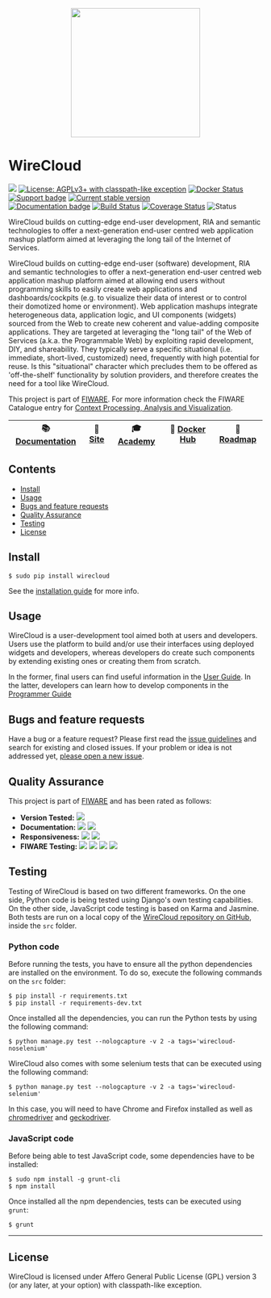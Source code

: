<p align="center">
    <a href="http://conwet.fi.upm.es/wirecloud">
        <img width="256" src="src/wirecloud/defaulttheme/static/images/logos/wc1.png">
    </a>
</p>

# WireCloud

[![](https://nexus.lab.fiware.org/repository/raw/public/badges/chapters/visualization.svg)](https://www.fiware.org/developers/catalogue/)
[![License: AGPLv3+ with classpath-like exception](https://img.shields.io/badge/License-AGPLv3+%20with%20classpath--like%20exception-blue.svg)](./LICENSE)
[![Docker Status](https://img.shields.io/docker/pulls/fiware/wirecloud.svg)](https://hub.docker.com/r/fiware/wirecloud/)
[![Support badge](https://img.shields.io/badge/tag-fiware--wirecloud-orange.svg?logo=stackoverflow)](https://stackoverflow.com/questions/tagged/fiware-wirecloud)
[![Current stable version](https://img.shields.io/pypi/v/wirecloud.svg)](https://pypi.python.org/pypi/wirecloud)
<br/>
[![Documentation badge](https://img.shields.io/readthedocs/wirecloud.svg)](http://wirecloud.readthedocs.org/en/latest/)
[![Build Status](https://travis-ci.org/Wirecloud/wirecloud.svg?branch=develop)](https://travis-ci.org/Wirecloud/wirecloud)
[![Coverage Status](https://coveralls.io/repos/github/Wirecloud/wirecloud/badge.svg?branch=develop)](https://coveralls.io/github/Wirecloud/wirecloud?branch=develop)
![Status](https://nexus.lab.fiware.org/static/badges/statuses/wirecloud.svg)

WireCloud builds on cutting-edge end-user development, RIA and semantic
technologies to offer a next-generation end-user centred web application mashup
platform aimed at leveraging the long tail of the Internet of Services.

WireCloud builds on cutting-edge end-user (software) development, RIA and
semantic technologies to offer a next-generation end-user centred web
application mashup platform aimed at allowing end users without programming
skills to easily create web applications and dashboards/cockpits (e.g. to
visualize their data of interest or to control their domotized home or
environment). Web application mashups integrate heterogeneous data, application
logic, and UI components (widgets) sourced from the Web to create new coherent
and value-adding composite applications. They are targeted at leveraging the
"long tail" of the Web of Services (a.k.a. the Programmable Web) by exploiting
rapid development, DIY, and shareability. They typically serve a specific
situational (i.e. immediate, short-lived, customized) need, frequently with high
potential for reuse. Is this "situational" character which precludes them to be
offered as 'off-the-shelf' functionality by solution providers, and therefore
creates the need for a tool like WireCloud.

This project is part of [FIWARE](https://www.fiware.org/). For more information
check the FIWARE Catalogue entry for
[Context Processing, Analysis and Visualization](https://github.com/Fiware/catalogue/tree/master/processing).

| :books: [Documentation](https://wirecloud.rtfd.io/) | :page_facing_up: [Site](https://conwet.fi.upm.es/wirecloud) | :mortar_board: [Academy](https://fiware-academy.readthedocs.io/en/latest/processing/wirecloud) | :whale: [Docker Hub](https://hub.docker.com/r/fiware/wirecloud/) | :dart: [Roadmap](roadmap.md) |
|---|---|---|---|---|

## Contents

- [Install](#install)
- [Usage](#usage)
- [Bugs and feature requests](#bugs-and-feature-requests)
- [Quality Assurance](#quality-assurance)
- [Testing](#testing)
- [License](#license)

## Install

```console
$ sudo pip install wirecloud
```

See the
[installation guide](https://wirecloud.readthedocs.io/en/stable/installation_guide/)
for more info.

## Usage

WireCloud is a user-development tool aimed both at users and developers. Users use the platform
to build and/or use their interfaces using deployed widgets and developers, whereas developers do
create such components by extending existing ones or creating them from scratch.

In the former, final users can find useful information in the [User Guide](https://wirecloud.readthedocs.io/en/stable/user_guide/). In the latter,
developers can learn how to develop components in the [Programmer Guide](https://wirecloud.readthedocs.io/en/stable/restapi/)

## Bugs and feature requests

Have a bug or a feature request? Please first read the
[issue guidelines](CONTRIBUTING.md#using-the-issue-tracker) and search for
existing and closed issues. If your problem or idea is not addressed yet,
[please open a new issue](https://github.com/Wirecloud/wirecloud/issues/new).

## Quality Assurance

This project is part of [FIWARE](https://fiware.org/) and has been rated as
follows:

-   **Version Tested:**
    ![ ](https://img.shields.io/badge/dynamic/json.svg?label=Version&url=https://fiware.github.io/catalogue/json/wirecloud.json&query=$.version&colorB=blue)
-   **Documentation:**
    ![ ](https://img.shields.io/badge/dynamic/json.svg?label=Completeness&url=https://fiware.github.io/catalogue/json/wirecloud.json&query=$.docCompleteness&colorB=blue)
    ![ ](https://img.shields.io/badge/dynamic/json.svg?label=Usability&url=https://fiware.github.io/catalogue/json/wirecloud.json&query=$.docSoundness&colorB=blue)
-   **Responsiveness:**
    ![ ](https://img.shields.io/badge/dynamic/json.svg?label=Time%20to%20Respond&url=https://fiware.github.io/catalogue/json/wirecloud.json&query=$.timeToCharge&colorB=blue)
    ![ ](https://img.shields.io/badge/dynamic/json.svg?label=Time%20to%20Fix&url=https://fiware.github.io/catalogue/json/wirecloud.json&query=$.timeToFix&colorB=blue)
-   **FIWARE Testing:**
    ![ ](https://img.shields.io/badge/dynamic/json.svg?label=Tests%20Passed&url=https://fiware.github.io/catalogue/json/wirecloud.json&query=$.failureRate&colorB=blue)
    ![ ](https://img.shields.io/badge/dynamic/json.svg?label=Scalability&url=https://fiware.github.io/catalogue/json/wirecloud.json&query=$.scalability&colorB=blue)
    ![ ](https://img.shields.io/badge/dynamic/json.svg?label=Performance&url=https://fiware.github.io/catalogue/json/wirecloud.json&query=$.performance&colorB=blue)
    ![ ](https://img.shields.io/badge/dynamic/json.svg?label=Stability&url=https://fiware.github.io/catalogue/json/wirecloud.json&query=$.stability&colorB=blue)

## Testing

Testing of WireCloud is based on two different frameworks. On the one side, Python code is being
tested using Django's own testing capabilities. On the other side, JavaScript code testing is based
on Karma and Jasmine. Both tests are run on a local copy of the
[WireCloud repository on GitHub](https://github.com/Wirecloud/wirecloud), inside
the `src` folder.


### Python code

Before running the tests, you have to ensure all the python dependencies are
installed on the environment. To do so, execute the following commands on the
`src` folder:

    $ pip install -r requirements.txt
    $ pip install -r requirements-dev.txt

Once installed all the dependencies, you can run the Python tests by using the
following command:

    $ python manage.py test --nologcapture -v 2 -a tags='wirecloud-noselenium'

WireCloud also comes with some selenium tests that can be executed using the
following command:

    $ python manage.py test --nologcapture -v 2 -a tags='wirecloud-selenium'

In this case, you will need to have Chrome and Firefox installed as well as
[chromedriver](http://chromedriver.chromium.org/) and [geckodriver](https://github.com/mozilla/geckodriver/releases).


### JavaScript code

Before being able to test JavaScript code, some dependencies have to be
installed:

    $ sudo npm install -g grunt-cli
    $ npm install

Once installed all the npm dependencies, tests can be executed using `grunt`:

    $ grunt


---

## License

WireCloud is licensed under Affero General Public License (GPL) version 3 (or
any later, at your option) with classpath-like exception.
